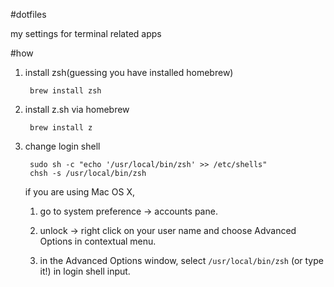 #dotfiles

my settings for terminal related apps

#how

1. install zsh(guessing you have installed homebrew)

        brew install zsh

2. install z.sh via homebrew

        brew install z

3. change login shell

        sudo sh -c "echo '/usr/local/bin/zsh' >> /etc/shells"
        chsh -s /usr/local/bin/zsh
    
    if you are using Mac OS X, 
    
    1. go to system preference -> accounts pane.
    
    2. unlock -> right click on your user name and choose Advanced Options in contextual menu.
    
    3. in the Advanced Options window, select `/usr/local/bin/zsh` (or type it!) in login shell input. 
